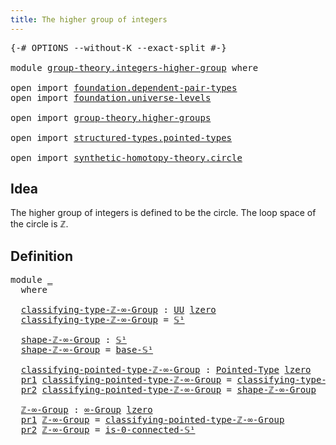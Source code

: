 ```yaml
---
title: The higher group of integers
---
```


<pre class="Agda"><a id="54" class="Symbol">{-#</a> <a id="58" class="Keyword">OPTIONS</a> <a id="66" class="Pragma">--without-K</a> <a id="78" class="Pragma">--exact-split</a> <a id="92" class="Symbol">#-}</a>

<a id="97" class="Keyword">module</a> <a id="104" href="group-theory.integers-higher-group.html" class="Module">group-theory.integers-higher-group</a> <a id="139" class="Keyword">where</a>

<a id="146" class="Keyword">open</a> <a id="151" class="Keyword">import</a> <a id="158" href="foundation.dependent-pair-types.html" class="Module">foundation.dependent-pair-types</a>
<a id="190" class="Keyword">open</a> <a id="195" class="Keyword">import</a> <a id="202" href="foundation.universe-levels.html" class="Module">foundation.universe-levels</a>

<a id="230" class="Keyword">open</a> <a id="235" class="Keyword">import</a> <a id="242" href="group-theory.higher-groups.html" class="Module">group-theory.higher-groups</a>

<a id="270" class="Keyword">open</a> <a id="275" class="Keyword">import</a> <a id="282" href="structured-types.pointed-types.html" class="Module">structured-types.pointed-types</a>

<a id="314" class="Keyword">open</a> <a id="319" class="Keyword">import</a> <a id="326" href="synthetic-homotopy-theory.circle.html" class="Module">synthetic-homotopy-theory.circle</a>
</pre>
## Idea

The higher group of integers is defined to be the circle. The loop space of the circle is ℤ.

## Definition

<pre class="Agda"><a id="490" class="Keyword">module</a> <a id="497" href="group-theory.integers-higher-group.html#497" class="Module">_</a>
  <a id="501" class="Keyword">where</a>

  <a id="510" href="group-theory.integers-higher-group.html#510" class="Function">classifying-type-ℤ-∞-Group</a> <a id="537" class="Symbol">:</a> <a id="539" href="foundation-core.universe-levels.html#235" class="Primitive">UU</a> <a id="542" href="Agda.Primitive.html#764" class="Primitive">lzero</a>
  <a id="550" href="group-theory.integers-higher-group.html#510" class="Function">classifying-type-ℤ-∞-Group</a> <a id="577" class="Symbol">=</a> <a id="579" href="synthetic-homotopy-theory.circle.html#12074" class="Postulate">𝕊¹</a>

  <a id="585" href="group-theory.integers-higher-group.html#585" class="Function">shape-ℤ-∞-Group</a> <a id="601" class="Symbol">:</a> <a id="603" href="synthetic-homotopy-theory.circle.html#12074" class="Postulate">𝕊¹</a>
  <a id="608" href="group-theory.integers-higher-group.html#585" class="Function">shape-ℤ-∞-Group</a> <a id="624" class="Symbol">=</a> <a id="626" href="synthetic-homotopy-theory.circle.html#12099" class="Postulate">base-𝕊¹</a>

  <a id="637" href="group-theory.integers-higher-group.html#637" class="Function">classifying-pointed-type-ℤ-∞-Group</a> <a id="672" class="Symbol">:</a> <a id="674" href="structured-types.pointed-types.html#383" class="Function">Pointed-Type</a> <a id="687" href="Agda.Primitive.html#764" class="Primitive">lzero</a>
  <a id="695" href="foundation-core.dependent-pair-types.html#605" class="Field">pr1</a> <a id="699" href="group-theory.integers-higher-group.html#637" class="Function">classifying-pointed-type-ℤ-∞-Group</a> <a id="734" class="Symbol">=</a> <a id="736" href="group-theory.integers-higher-group.html#510" class="Function">classifying-type-ℤ-∞-Group</a>
  <a id="765" href="foundation-core.dependent-pair-types.html#617" class="Field">pr2</a> <a id="769" href="group-theory.integers-higher-group.html#637" class="Function">classifying-pointed-type-ℤ-∞-Group</a> <a id="804" class="Symbol">=</a> <a id="806" href="group-theory.integers-higher-group.html#585" class="Function">shape-ℤ-∞-Group</a>

  <a id="825" href="group-theory.integers-higher-group.html#825" class="Function">ℤ-∞-Group</a> <a id="835" class="Symbol">:</a> <a id="837" href="group-theory.higher-groups.html#1626" class="Function">∞-Group</a> <a id="845" href="Agda.Primitive.html#764" class="Primitive">lzero</a>
  <a id="853" href="foundation-core.dependent-pair-types.html#605" class="Field">pr1</a> <a id="857" href="group-theory.integers-higher-group.html#825" class="Function">ℤ-∞-Group</a> <a id="867" class="Symbol">=</a> <a id="869" href="group-theory.integers-higher-group.html#637" class="Function">classifying-pointed-type-ℤ-∞-Group</a>
  <a id="906" href="foundation-core.dependent-pair-types.html#617" class="Field">pr2</a> <a id="910" href="group-theory.integers-higher-group.html#825" class="Function">ℤ-∞-Group</a> <a id="920" class="Symbol">=</a> <a id="922" href="synthetic-homotopy-theory.circle.html#16858" class="Function">is-0-connected-𝕊¹</a>
</pre>
